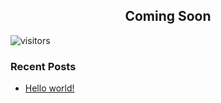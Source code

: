 <!-- ```c#
using GitHub.Profile.Readme.MarkdownDocument;
using Brain.Aptitude.Pseudocode;
using Brain.Aptitude.Humor;
using Brain.Consciousness.Focus.Interest.Code;

namespace GitHub.asmetcalf

public class Profile : IGitHubProfile
{
    public string Header { "Hi, I'm Adam!" }
    public string SubHeader { "I really, really like to code. It's one of my favorite things." }
    [Display(Name = "Most Recent Day I Was Excited To Learn Something New & Awesome")]
    [DisplayFormat(DataFormatString = "{0:d}")]
    public DateTime ContinuallyLearning {
        get {
            return DateTime.Now;
        }
    }
    public List<Favorites> = new List<Favorites>()
    {
        Favorites.One = "Coding & Learning about code",
        Favorites.Two = "My floofy cat Rome",
        Favorites.TwoAndAHalf = "Reading/Watching Sci-Fi",
        Favorites.Three = "Cooking"
        Favorites.Four = "Designing this Readme, it's pretty fun so far",
        Favorites.Five = GetNextFavoriteThings()
    };
}

``` -->


<h2 align="center"> Coming Soon </h2>

![visitors](https://visitor-badge.glitch.me/badge?page_id=asmetcalf.asmetcalf)

### Recent Posts
<!-- BLOG-POST-LIST:START -->
- [Hello world!](https://dev.to/asmetcalf/hello-world-2kc4)
<!-- BLOG-POST-LIST:END -->

<!-- ### Programming Languages:

<img src="https://img.shields.io/badge/html5%20-%23E34F26.svg?&style=for-the-badge&logo=html5&logoColor=white"/>

<img src="https://img.shields.io/badge/css3%20-%231572B6.svg?&style=for-the-badge&logo=css3&logoColor=white"/>

<img src="https://img.shields.io/badge/c%23%20-%23239120.svg?&style=for-the-badge&logo=c-sharp&logoColor=white"/> -->

<!--
**asmetcalf/asmetcalf** is a ✨ _special_ ✨ repository because its `README.md` (this file) appears on your GitHub profile.

Here are some ideas to get you started:

- 🔭 I’m currently working on ...
- 🌱 I’m currently learning ...
- 👯 I’m looking to collaborate on ...
- 🤔 I’m looking for help with ...
- 💬 Ask me about ...
- 📫 How to reach me: ...
- 😄 Pronouns: ...
- ⚡ Fun fact: ...
-->

